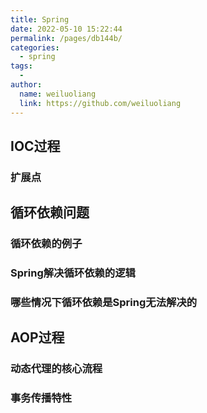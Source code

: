 ```yaml
---
title: Spring
date: 2022-05-10 15:22:44
permalink: /pages/db144b/
categories:
  - spring
tags:
  - 
author: 
  name: weiluoliang
  link: https://github.com/weiluoliang
---
```




## IOC过程 





### 扩展点





## 循环依赖问题

###  循环依赖的例子 



### Spring解决循环依赖的逻辑



### 哪些情况下循环依赖是Spring无法解决的

 

## AOP过程



### 动态代理的核心流程





### 事务传播特性



